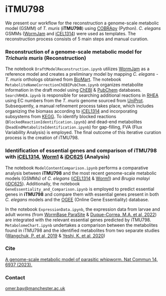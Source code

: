 # iTMU798

We present our workflow for the reconstruction a genome-scale metabolic model (GSMM) of _T. muris_ (__iTMU798__) using [COBRApy](https://cobrapy.readthedocs.io/en/latest/) (Python). _C. elegans_ GSMMs ([WormJam](https://github.com/wormjam-consortium) and [iCEL1314](http://wormflux.umassmed.edu/download.php)) were used as templates. The reconstruction process consists of 5 main steps and manual curation.

### Reconstruction of a genome-scale metabolic model for _Trichuris muris_ (Reconstruction)

The notebook `DraftModelReconstruction.ipynb` utilizes [WormJam](https://github.com/wormjam-consortium) as a reference model and creates a preliminary model by mapping _C. elegans_ - _T. muris_ orthologs obtained from [BioMart](https://parasite.wormbase.org/biomart/martview/928f0949ef9a613d72a820f3e62bb5e9). The notebook `MetaboliteNameCorrectionChEBIPubChem.ipynb` organizes metabolite information in the draft model using [ChEBI](https://www.ebi.ac.uk/chebi/) & [PubChem](https://pubchem.ncbi.nlm.nih.gov/) databases. `SearchRHEA.ipynb` is responsible for searching additional reactions in [RHEA](https://www.rhea-db.org/) using EC numbers from the _T. muris_ genome sourced from [UniProt](https://www.uniprot.org/proteomes/UP000046395).
Subsequently, a manual refinement process takes place, which includes organizing the biomass according to [iCEL1314](http://wormflux.umassmed.edu/download.php) and incorporating subsystems from [KEGG](https://www.genome.jp/kegg/). To identify blocked reactions (`BlockedReactionIdentification.ipynb`) and dead-end metabolites (`DeadEndMetaboliteIdentification.ipynb`) for gap-filling, FVA (Flux Variability Analysis) is employed. The final outcome of this iterative curation process is the creation of iTMU798.

### Identification of essential genes and comparison of __iTMU798__ with [iCEL1314](http://wormflux.umassmed.edu/download.php), [Worm1](https://github.com/SysBioChalmers/Worm-GEM) & [iDC625](https://github.com/ParkinsonLab/Brugia_metabolic_network) (Analysis)

The notebook `ModelContentComparison.ipynb` performs a comparative analysis between __iTMU798__ and the most recent genome-scale metabolic models (GSMMs) of _C. elegans_ ([iCEL1314](http://wormflux.umassmed.edu/download.php) & [Worm1](https://github.com/SysBioChalmers/Worm-GEM)) and _Brugia malayi_ ([iDC625](https://github.com/ParkinsonLab/Brugia_metabolic_network)). Additionally, the notebook `GeneEssentiality_and_Comparison.ipynb` is employed to predict essential genes in __iTMU798__ and compare them with essential genes present in both _C. elegans_ models and the [OGEE](https://v3.ogee.info/#/browse/6239/Caenorhabditis%20elegans) (Online Gene Essentiality) database. 

In the notebook `ExpressionData.ipynb`, the expression data from larvae and adult worms (from [WormBase ParaSite](https://parasite.wormbase.org/expression/trichuris_muris_prjeb126/index.html) & [Duque-Correa, M.A. et al, 2022](https://rdcu.be/disK9)) are integrated with the relevant essential genes predicted by iTMU798. `MetabolomeChart.ipynb` undertakes a comparison between the metabolites found in iTMU798 and the identified metabolites from two separate studies ([Wangchuk, P. et al, 2019](https://rdcu.be/disPs) & [Yeshi, K. et al, 2020](https://www.mdpi.com/881754))

### Cite

[A genome-scale metabolic model of parasitic whipworm. Nat Commun 14, 6937 (2023).](https://doi.org/10.1038/s41467-023-42552-4)

### Contact

omer.bay@manchester.ac.uk
